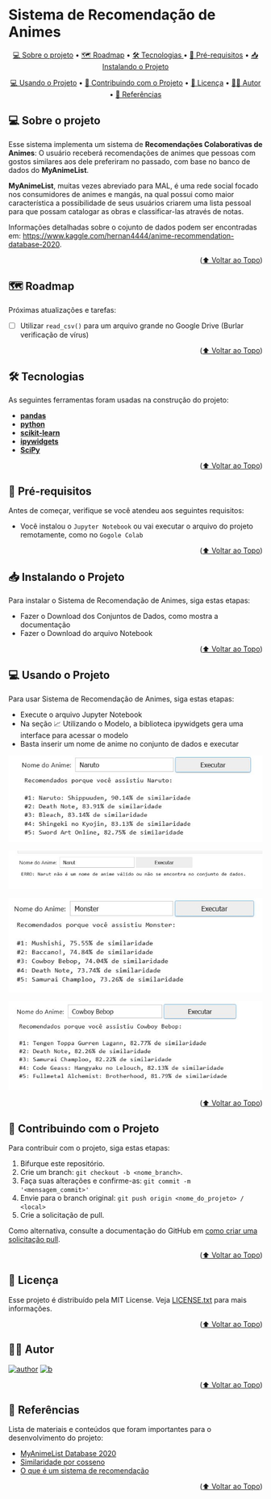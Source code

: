 
# Sistema de Recomendação de Animes


<div id="top"></div>

<p align="center">
 <a href="#sobre">💻 Sobre o projeto</a> •
 <a href="#roadmap">🗺️ Roadmap</a> •
 <a href="#tecnologias">🛠 Tecnologias </a> • 
 <a href="#pre">🔎 Pré-requisitos</a> •
 <a href="#instalando">📥 Instalando o Projeto</a>
</p>                     
<p align="center">                      
 <a href="#usando">💻 Usando o Projeto</a> • 
 <a href="#contribuindo">🤝 Contribuindo com o Projeto</a> •
 <a href="#licensa">📝 Licença</a> •
 <a href="#autor">👨‍💻 Autor</a> •
 <a href="#referências">📑 Referências</a>
</p>

<!-- Sobre o projeto -->
<div id="sobre"></div>

## 💻 Sobre o projeto

Esse sistema implementa um sistema de **Recomendações Colaborativas de Animes**: O usuário receberá recomendações de animes que pessoas com gostos similares aos dele preferiram no passado, com base no banco de dados do **MyAnimeList**.

**MyAnimeList**, muitas vezes abreviado para MAL, é uma rede social focado nos consumidores de animes e mangás, na qual possui como maior característica a possibilidade de seus usuários criarem uma lista pessoal para que possam catalogar as obras e classificar-las através de notas.

Informações detalhadas sobre o cojunto de dados podem ser encontradas em: https://www.kaggle.com/hernan4444/anime-recommendation-database-2020.

<p align="right">(<a href="#top">⬆️ Voltar ao Topo</a>)</p>

<!-- ROADMAP -->
<div id="roadmap"></div>

## 🗺️ Roadmap

Próximas atualizações e tarefas:

- [ ] Utilizar ```read_csv()``` para um arquivo grande no Google Drive (Burlar verificação de vírus)


<p align="right">(<a href="#top">⬆️ Voltar ao Topo</a>)</p>

<!-- Tecnologias -->
<div id="tecnologias"></div>

## 🛠 Tecnologias 
As seguintes ferramentas foram usadas na construção do projeto:

-   **[pandas](https://pandas.pydata.org/)**
-   **[python](https://www.python.org/)**
-   **[scikit-learn](https://scikit-learn.org/stable/)**
-   **[ipywidgets](https://ipywidgets.readthedocs.io/en/latest/)**
-   **[SciPy](https://scipy.org/)**

<p align="right">(<a href="#top">⬆️ Voltar ao Topo</a>)</p>


<!-- Pré-requisitos -->
<div id="pre"></div>

## 🔎 Pré-requisitos

Antes de começar, verifique se você atendeu aos seguintes requisitos:
<!---Estes são apenas requisitos de exemplo. Adicionar, duplicar ou remover conforme necessário--->
* Você instalou o ```Jupyter Notebook``` ou vai executar o arquivo do projeto remotamente, como no ```Gogole Colab```

<p align="right">(<a href="#top">⬆️ Voltar ao Topo</a>)</p>

<!-- Instalando o Projeto -->
<div id="instalando"></div>

## 📥 Instalando o Projeto

Para instalar o Sistema de Recomendação de Animes, siga estas etapas:
* Fazer o Download dos Conjuntos de Dados, como mostra a documentação
* Fazer o Download do arquivo Notebook

<p align="right">(<a href="#top">⬆️ Voltar ao Topo</a>)</p>

<!-- Usando o Projeto -->
<div id="usando"></div>

## 💻 Usando o Projeto

Para usar Sistema de Recomendação de Animes, siga estas etapas:

* Execute o arquivo Jupyter Notebook
* Na seção 📈 Utilizando o Modelo, a biblioteca ipywidgets gera uma interface para acessar o modelo
* Basta inserir um nome de anime no conjunto de dados e executar

![](https://github.com/souzaitor/Data-Science/blob/main/Anime%20Recommendations/run1.JPG)

![](https://github.com/souzaitor/Data-Science/blob/main/Anime%20Recommendations/run2.JPG)

![](https://github.com/souzaitor/Data-Science/blob/main/Anime%20Recommendations/run3.JPG)

![](https://github.com/souzaitor/Data-Science/blob/main/Anime%20Recommendations/run4.JPG)

<p align="right">(<a href="#top">⬆️ Voltar ao Topo</a>)</p>

<!-- Contribuindo com o Projeto -->
<div id="contribuindo"></div>

## 🤝 Contribuindo com o Projeto
<!---Se o seu README for longo ou se você tiver algum processo ou etapas específicas que deseja que os contribuidores sigam, considere a criação de um arquivo CONTRIBUTING.md separado--->
Para contribuir com o projeto, siga estas etapas:

1. Bifurque este repositório.
2. Crie um branch: `git checkout -b <nome_branch>`.
3. Faça suas alterações e confirme-as: `git commit -m '<mensagem_commit>'`
4. Envie para o branch original: `git push origin <nome_do_projeto> / <local>`
5. Crie a solicitação de pull.

Como alternativa, consulte a documentação do GitHub em [como criar uma solicitação pull](https://help.github.com/en/github/collaborating-with-issues-and-pull-requests/creating-a-pull-request).


<p align="right">(<a href="#top">⬆️ Voltar ao Topo</a>)</p>



<div id="licensa"></div>

## 📝 Licença

Esse projeto é distribuído pela MIT License. Veja [LICENSE.txt](https://github.com/souzaitor/Data-Science/blob/main/LICENSE) para mais informações.

<p align="right">(<a href="#top">⬆️ Voltar ao Topo</a>)</p>


<div id="autor"></div>

## 👨‍💻 Autor

[![author](https://img.shields.io/badge/GitHub-100000?style=for-the-badge&logo=github&logoColor=white)](https://github.com/souzaitor)
[![b](https://img.shields.io/badge/LinkedIn-0077B5?style=for-the-badge&logo=linkedin&logoColor=white)](https://www.linkedin.com/in/itorsouza)

<p align="right">(<a href="#top">⬆️ Voltar ao Topo</a>)</p>

<!-- ACKNOWLEDGMENTS -->
<div id="referências"></div>

## 📑 Referências

Lista de materiais e conteúdos que foram importantes para o desenvolvimento do projeto:

* [MyAnimeList Database 2020](https://github.com/Hernan4444/MyAnimeList-Database/tree/master/data)
* [Similaridade por cosseno](https://pt.wikipedia.org/wiki/Similaridade_por_cosseno)
* [O que é um sistema de recomendação](https://www.smarthint.co/o-que-e-um-sistema-de-recomendacao/#04)

<p align="right">(<a href="#top">⬆️ Voltar ao Topo</a>)</p>




